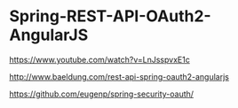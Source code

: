 # Spring-REST-API-OAuth2-AngularJS


https://www.youtube.com/watch?v=LnJsspvxE1c

http://www.baeldung.com/rest-api-spring-oauth2-angularjs

https://github.com/eugenp/spring-security-oauth/
